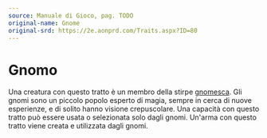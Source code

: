 ```yaml
---
source: Manuale di Gioco, pag. TODO
original-name: Gnome
original-srd: https://2e.aonprd.com/Traits.aspx?ID=80
---
```


# Gnomo

Una creatura con questo tratto è un membro della stirpe
[gnomesca](/stirpi/gnomo). Gli gnomi sono un piccolo popolo esperto di magia,
sempre in cerca di nuove esperienze, e di solito hanno visione crepuscolare. Una
capacità con questo tratto può essere usata o selezionata solo dagli gnomi.
Un'arma con questo tratto viene creata e utilizzata dagli gnomi.
